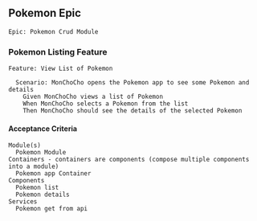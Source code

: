 ## Pokemon Epic
```
Epic: Pokemon Crud Module
```
### Pokemon Listing Feature
```
Feature: View List of Pokemon

  Scenario: MonChoCho opens the Pokemon app to see some Pokemon and details
    Given MonChoCho views a list of Pokemon
    When MonChoCho selects a Pokemon from the list
    Then MonChoCho should see the details of the selected Pokemon
```

#### Acceptance Criteria
```
Module(s) 
  Pokemon Module
Containers - containers are components (compose multiple components into a module)
  Pokemon app Container
Components
  Pokemon list
  Pokemon details
Services
  Pokemon get from api
```
